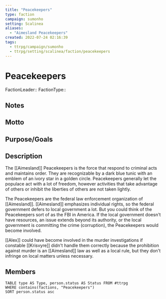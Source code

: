 ```yaml
---
title: "Peacekeepers"
type: faction
campaign: sumonho
setting: Scalinea
aliases:
  - "Aimesland Peacekeepers"
created: 2022-07-24 02:16:39
tags:
  - ttrpg/campaign/sumonho
  - ttrpg/setting/scalinea/faction/peacekeepers
---
```


# Peacekeepers

FactionLeader::
FactionType::

## Notes


## Motto


## Purpose/Goals


## Description

The [[Aimesland]] Peacekeepers is the force that respond to criminal acts and maintains order. They are recognizable by a dark blue tunic with an emblem of an ivory star in a golden circle. Peacekeepers generally let the populace act with a lot of freedom, however activities that take advantage of others or inhibit the liberties of others are not taken lightly.

The Peacekeepers are the federal law enforcement organization of [[Aimesland]]. [[Aimesland]] emphasizes individual rights, so the federal government defers to local government a lot. But you could think of the Peacekeepers sort of as the FBI in America. If the local government doesn't have resources, an issue extends beyond its authority, or the local government is committing the crime (corruption), the Peacekeepers would become involved. 

[[Alex]] could have become involved in the murder investigations if constable [[Krisvyre]] didn't handle them correctly because the prohibition against murder is an [[Aimesland]] law as well as a local rule, but they don't infringe on local matters unless necessary.


## Members

```dataview
TABLE type AS Type, person.status AS Status FROM #ttrpg
WHERE contains(factions, "Peacekeepers")
SORT person.status asc
```

